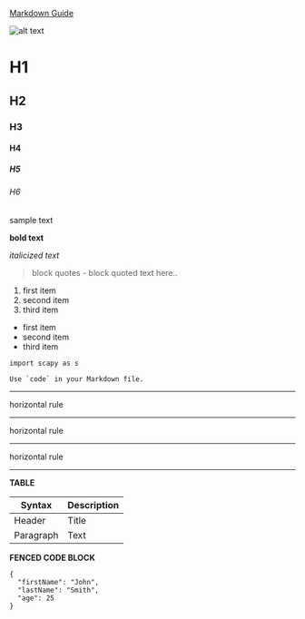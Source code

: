 [Markdown Guide](https://markdownguide.org/cheat-sheet/)

![alt text](https://imgs.search.brave.com/MKPtiPMvHuN6RuGWp81rmN8XUk-t-O8VYGUl90lDLso/rs:fit:500:0:0/g:ce/aHR0cHM6Ly9jZG4u/cGl4YWJheS5jb20v/cGhvdG8vMjAxNy8x/MS8xNi8wOS8zMi9t/YXRyaXgtMjk1Mzg2/OV82NDAuanBn)

# H1
## H2
### H3
#### H4
##### H5
###### H6

sample text

**bold text**

*italicized text*

> block quotes -
> block quoted text
> here..

1. first item
2. second item
3. third item

- first item
- second item
- third item

`import scapy as s`

``Use `code` in your Markdown file.``

*** 

horizontal rule

--- 

horizontal rule

___ 

horizontal rule

___

**TABLE**

| Syntax | Description |
| ----------- | ----------- |
| Header | Title |
| Paragraph | Text |

**FENCED CODE BLOCK**

```
{
  "firstName": "John",
  "lastName": "Smith",
  "age": 25
}
```
